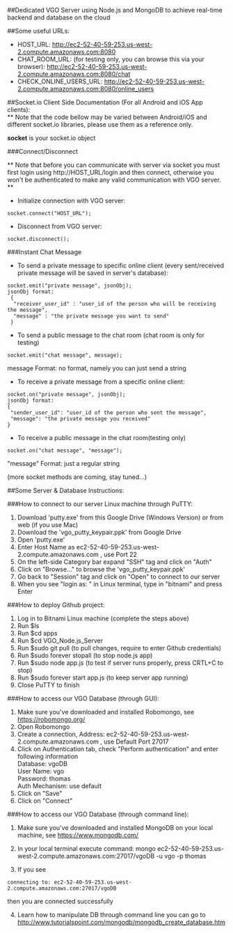 ##Dedicated VGO Server using Node.js and MongoDB to achieve real-time backend and database on the cloud 

##Some useful URLs:  
* HOST_URL: http://ec2-52-40-59-253.us-west-2.compute.amazonaws.com:8080
* CHAT_ROOM_URL: (for testing only, you can browse this via your browser): http://ec2-52-40-59-253.us-west-2.compute.amazonaws.com:8080/chat
* CHECK_ONLINE_USERS_URL: http://ec2-52-40-59-253.us-west-2.compute.amazonaws.com:8080/online_users

##Socket.io Client Side Documentation (For all Android and iOS App clients):  
** Note that the code bellow may be varied between Android/iOS and different socket.io libraries, please use them as a reference only.  
  
**socket** is your socket.io object


###Connect/Disconnect

** Note that before you can communicate with server via socket you must first login using http://HOST_URL/login and then connect, otherwise you won't be authenticated to make any valid communication with VGO server. ** 

* Initialize connection with VGO server:
```
socket.connect("HOST_URL");
```

* Disconnect from VGO server:
```
socket.disconnect();
```


###Instant Chat Message

* To send a private message to specific online client (every sent/received private message will be saved in server's database):  
```
socket.emit("private message", jsonObj);  
jsonObj format:  
 {
  "receiver_user_id" : "user_id of the person who will be receiving the message",  
  "message" : "the private message you want to send"
 }
```


* To send a public message to the chat room (chat room is only for testing)  
```
socket.emit("chat message", message);
```
message Format: no format, namely you can just send a string

* To receive a private message from a specific online client:  
```
socket.on("private message", jsonObj);
jsonObj format:  
{
 "sender_user_id": "user_id of the person who sent the message",  
 "message": "the private message you received"
}
```


* To receive a public message in the chat room(testing only)  
```
socket.on("chat message", "message");
```  
"message" Format: just a regular string  


(more socket methods are coming, stay tuned...)  



##Some Server & Database Instructions:  

###How to connect to our server Linux machine through PuTTY:

1. Download 'putty.exe' from this Google Drive (Windows Version) or from web (if you use Mac)
2. Download the 'vgo_putty_keypair.ppk' from Google Drive
3. Open 'putty.exe'
4. Enter Host Name as ec2-52-40-59-253.us-west-2.compute.amazonaws.com , use Port 22
5. On the left-side Category bar expand "SSH" tag and click on "Auth"
6. Click on "Browse..." to browse the 'vgo_putty_keypair.ppk'  
7. Go back to "Session" tag and click on "Open" to connect to our server
8. When you see "login as: " in Linux terminal, type in "bitnami" and press Enter


###How to deploy Github project:

1. Log in to Bitnami Linux machine (complete the steps above)
2. Run $ls
3. Run $cd apps
4. Run $cd VGO_Node.js_Server
5. Run $sudo git pull (to pull changes, require to enter Github credentials)
6. Run $sudo forever stopall (to stop node.js app)
7. Run $sudo node app.js (to test if server runs properly, press CRTL+C to stop)
8. Run $sudo forever start app.js (to keep server app running)
9. Close PuTTY to finish


###How to access our VGO Database (through GUI):

1. Make sure you've downloaded and installed Robomongo, see https://robomongo.org/
2. Open Robomongo
3. Create a connection, Address: ec2-52-40-59-253.us-west-2.compute.amazonaws.com , use Default Port 27017
4. Click on Authentication tab, check "Perform authentication" and enter following information  
	Database: vgoDB  
       User Name: vgo  
	Password: thomas  
  Auth Mechanism: use default  
5. Click on "Save"
6. Click on "Connect"


###How to access our VGO Database (through command line):

1. Make sure you've downloaded and installed MongoDB on your local machine, see https://www.mongodb.com/
2. In your local terminal execute command: 
mongo ec2-52-40-59-253.us-west-2.compute.amazonaws.com:27017/vgoDB -u vgo -p thomas

3. If you see
```
connecting to: ec2-52-40-59-253.us-west-2.compute.amazonaws.com:27017/vgoDB
```
then you are connected successfully

4. Learn how to manipulate DB through command line you can go to
http://www.tutorialspoint.com/mongodb/mongodb_create_database.htm
